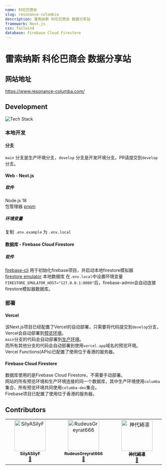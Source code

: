 ```yaml
---
name: 科伦巴商会
slug: resonance-colombia
description: 雷索纳斯 科伦巴商会 数据分享站
framework: Next.js
css: Tailwind
database: Firebase Cloud Firestore
---
```


# 雷索纳斯 科伦巴商会 数据分享站

## 网站地址

https://www.resonance-columba.com/

## Development
![Tech Stack](https://github-readme-tech-stack.vercel.app/api/cards?lineCount=1&line1=react%2Creact%2Cauto%3Bnext.js%2Cnext.js%2Cffffff%3Bvercel%2Cvercel%2Cffffff%3Bfirebase%2Cfirebase%2Cauto%3B&title=Tech%20Stack&align=center&titleAlign=center&fontSize=20&lineHeight=10)

### 本地开发

#### 分支
`main` 分支是生产环境分支，`develop` 分支是开发环境分支。PR请提交到`develop`分支。

#### Web - Next.js

##### 软件
Node.js 18  
包管理器 [pnpm](https://pnpm.io/installation)

##### 环境变量
复制 `.env.example` 为 `.env.local` 


#### 数据库 - Firebase Cloud Firestore

##### 软件
[firebase-cli](https://firebaseopensource.com/projects/firebase/firebase-tools/#installation) 用于初始化firebase项目，并启动本地firestore模拟器  
[firestore emulator](https://firebase.google.com/docs/emulator-suite/connect_firestore?hl=zh-cn)  本地数据库
在`.env.local`中设置环境变量`FIRESTORE_EMULATOR_HOST="127.0.0.1:8080"`后，firebase-admin会自动连接firestore模拟器数据库。

### 部署
#### Vercel
该Next.js项目已经配置了Vercel的自动部署，只需要将代码提交到`develop`分支，Vercel会自动部署到[预览环境](https://preview.resonance-columba.com/)。  
`main`分支的代码会自动部署到[生产环境](https://www.resonance-columba.com/)。  
而所有其他分支的代码会自动部署到使用`vercel.app`域名的预览环境。  
Vercel Functions(APIs)已配置了使用位于香港的服务器。

#### Firebase Cloud Firestore
数据库使用的是Firebase Cloud Firestore，不需要手动部署。  
网站的所有预览环境和生产环境连接的同一个数据库，其中生产环境使用`columba`集合，所有预览环境共同使用`columba-dev`集合。  
Firebase项目已配置了使用位于香港的服务器。

## Contributors

<!-- ALL-CONTRIBUTORS-LIST:START - Do not remove or modify this section -->
<!-- prettier-ignore-start -->
<!-- markdownlint-disable -->
<table>
  <tbody>
    <tr>
      <td align="center" valign="top" width="14.28%"><a href="https://github.com/SilyASilyF"><img src="https://avatars.githubusercontent.com/u/18006559?v=4?s=100" width="100px;" alt="SilyASilyF"/><br /><sub><b>SilyASilyF</b></sub></a><br /><a href="#data-SilyASilyF" title="Data">🔣</a></td>
      <td align="center" valign="top" width="14.28%"><a href="https://github.com/RudeusGreyrat666"><img src="https://avatars.githubusercontent.com/u/148561865?v=4?s=100" width="100px;" alt="RudeusGreyrat666"/><br /><sub><b>RudeusGreyrat666</b></sub></a><br /><a href="#data-RudeusGreyrat666" title="Data">🔣</a></td>
      <td align="center" valign="top" width="14.28%"><a href="https://moe.best"><img src="https://avatars.githubusercontent.com/u/24877906?v=4?s=100" width="100px;" alt="神代綺凛"/><br /><sub><b>神代綺凛</b></sub></a><br /><a href="#bug-Tsuk1ko" title="Bug reports">🐛</a></td>
    </tr>
  </tbody>
</table>

<!-- markdownlint-restore -->
<!-- prettier-ignore-end -->

<!-- ALL-CONTRIBUTORS-LIST:END -->